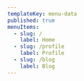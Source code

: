 ```yaml
---
templateKey: menu-data
published: true
menuItems:
  - slug: /
    label: Home
  - slug: /profile
    label: Profile
  - slug: /blog
    label: Blog
---
```

